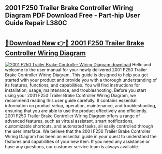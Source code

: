 ## 2001 F250 Trailer Brake Controller Wiring Diagram PDF Download Free - Part-hip User Guide Repair L380C

# <h2><a href="http://dfs5pck.blite.top/?on=2001+F250+Trailer+Brake+Controller+Wiring+Diagram">🔗Download New 👉🔴 2001 F250 Trailer Brake Controller Wiring Diagram</a></h2>

[![2001 F250 Trailer Brake Controller Wiring Diagram download](https://i.imgur.com/lujVjoI.png)](http://dfs5pck.blite.top/?on=2001+F250+Trailer+Brake+Controller+Wiring+Diagram)
Hello and welcome to the user manual for your newly delivered 2001 F250 Trailer Brake Controller Wiring Diagram. This guide is designed to help you get started with your product and provide you with a thorough understanding of its features, functions, and capabilities. You will find instructions for installation, usage, maintenance, and troubleshooting. Before you start using your 2001 F250 Trailer Brake Controller Wiring Diagram, we recommend reading this user guide carefully. It contains essential information on product setup, operation, maintenance, and troubleshooting, ensuring that you are able to use the product effectively and efficiently. 2001 F250 Trailer Brake Controller Wiring Diagram offers a range of advanced features, such as virtual assistant, smart notifications, customizable shortcuts, and automated tasks, all easily controlled through the user interface. We believe that the 2001 F250 Trailer Brake Controller Wiring Diagram has been an essential guide in your quest to understand the features and capabilities of your new item. If you need any assistance or have any questions, our customer service team is always available.
